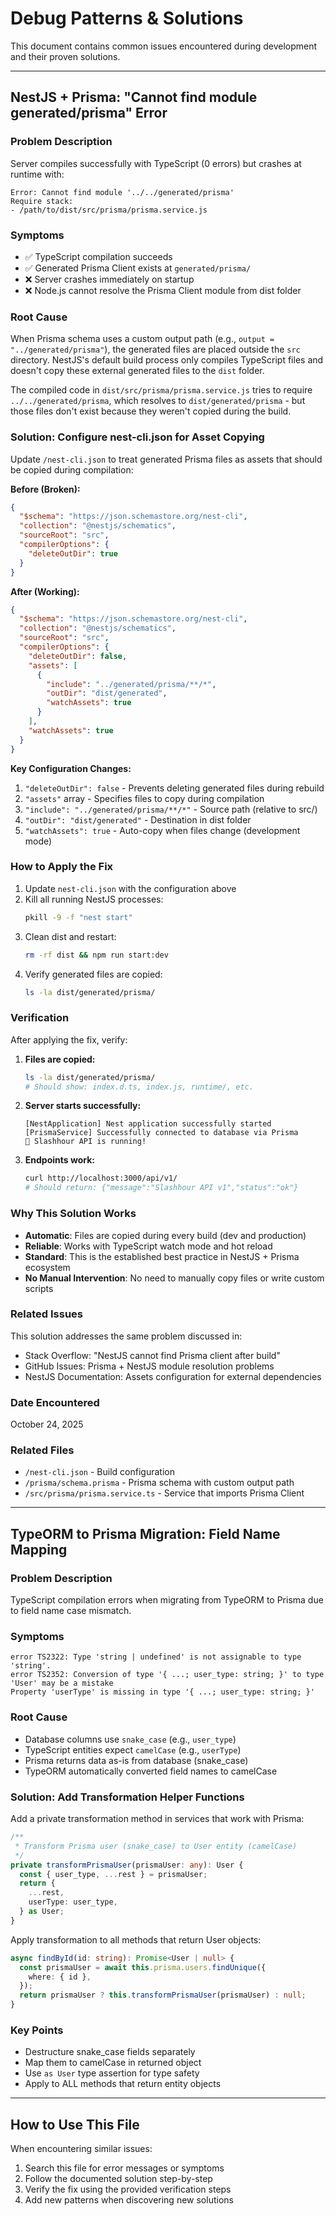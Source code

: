 # Debug Patterns & Solutions

This document contains common issues encountered during development and their proven solutions.

---

## NestJS + Prisma: "Cannot find module generated/prisma" Error

### Problem Description
Server compiles successfully with TypeScript (0 errors) but crashes at runtime with:
```
Error: Cannot find module '../../generated/prisma'
Require stack:
- /path/to/dist/src/prisma/prisma.service.js
```

### Symptoms
- ✅ TypeScript compilation succeeds
- ✅ Generated Prisma Client exists at `generated/prisma/`
- ❌ Server crashes immediately on startup
- ❌ Node.js cannot resolve the Prisma Client module from dist folder

### Root Cause
When Prisma schema uses a custom output path (e.g., `output = "../generated/prisma"`), the generated files are placed outside the `src` directory. NestJS's default build process only compiles TypeScript files and doesn't copy these external generated files to the `dist` folder.

The compiled code in `dist/src/prisma/prisma.service.js` tries to require `../../generated/prisma`, which resolves to `dist/generated/prisma` - but those files don't exist because they weren't copied during the build.

### Solution: Configure nest-cli.json for Asset Copying

Update `/nest-cli.json` to treat generated Prisma files as assets that should be copied during compilation:

**Before (Broken):**
```json
{
  "$schema": "https://json.schemastore.org/nest-cli",
  "collection": "@nestjs/schematics",
  "sourceRoot": "src",
  "compilerOptions": {
    "deleteOutDir": true
  }
}
```

**After (Working):**
```json
{
  "$schema": "https://json.schemastore.org/nest-cli",
  "collection": "@nestjs/schematics",
  "sourceRoot": "src",
  "compilerOptions": {
    "deleteOutDir": false,
    "assets": [
      {
        "include": "../generated/prisma/**/*",
        "outDir": "dist/generated",
        "watchAssets": true
      }
    ],
    "watchAssets": true
  }
}
```

**Key Configuration Changes:**
1. `"deleteOutDir": false` - Prevents deleting generated files during rebuild
2. `"assets"` array - Specifies files to copy during compilation
3. `"include": "../generated/prisma/**/*"` - Source path (relative to src/)
4. `"outDir": "dist/generated"` - Destination in dist folder
5. `"watchAssets": true` - Auto-copy when files change (development mode)

### How to Apply the Fix

1. Update `nest-cli.json` with the configuration above
2. Kill all running NestJS processes:
   ```bash
   pkill -9 -f "nest start"
   ```
3. Clean dist and restart:
   ```bash
   rm -rf dist && npm run start:dev
   ```
4. Verify generated files are copied:
   ```bash
   ls -la dist/generated/prisma/
   ```

### Verification

After applying the fix, verify:

1. **Files are copied:**
   ```bash
   ls -la dist/generated/prisma/
   # Should show: index.d.ts, index.js, runtime/, etc.
   ```

2. **Server starts successfully:**
   ```
   [NestApplication] Nest application successfully started
   [PrismaService] Successfully connected to database via Prisma
   🚀 Slashhour API is running!
   ```

3. **Endpoints work:**
   ```bash
   curl http://localhost:3000/api/v1/
   # Should return: {"message":"Slashhour API v1","status":"ok"}
   ```

### Why This Solution Works

- **Automatic**: Files are copied during every build (dev and production)
- **Reliable**: Works with TypeScript watch mode and hot reload
- **Standard**: This is the established best practice in NestJS + Prisma ecosystem
- **No Manual Intervention**: No need to manually copy files or write custom scripts

### Related Issues

This solution addresses the same problem discussed in:
- Stack Overflow: "NestJS cannot find Prisma client after build"
- GitHub Issues: Prisma + NestJS module resolution problems
- NestJS Documentation: Assets configuration for external dependencies

### Date Encountered
October 24, 2025

### Related Files
- `/nest-cli.json` - Build configuration
- `/prisma/schema.prisma` - Prisma schema with custom output path
- `/src/prisma/prisma.service.ts` - Service that imports Prisma Client

---

## TypeORM to Prisma Migration: Field Name Mapping

### Problem Description
TypeScript compilation errors when migrating from TypeORM to Prisma due to field name case mismatch.

### Symptoms
```
error TS2322: Type 'string | undefined' is not assignable to type 'string'.
error TS2352: Conversion of type '{ ...; user_type: string; }' to type 'User' may be a mistake
Property 'userType' is missing in type '{ ...; user_type: string; }'
```

### Root Cause
- Database columns use `snake_case` (e.g., `user_type`)
- TypeScript entities expect `camelCase` (e.g., `userType`)
- Prisma returns data as-is from database (snake_case)
- TypeORM automatically converted field names to camelCase

### Solution: Add Transformation Helper Functions

Add a private transformation method in services that work with Prisma:

```typescript
/**
 * Transform Prisma user (snake_case) to User entity (camelCase)
 */
private transformPrismaUser(prismaUser: any): User {
  const { user_type, ...rest } = prismaUser;
  return {
    ...rest,
    userType: user_type,
  } as User;
}
```

Apply transformation to all methods that return User objects:

```typescript
async findById(id: string): Promise<User | null> {
  const prismaUser = await this.prisma.users.findUnique({
    where: { id },
  });
  return prismaUser ? this.transformPrismaUser(prismaUser) : null;
}
```

### Key Points
- Destructure snake_case fields separately
- Map them to camelCase in returned object
- Use `as User` type assertion for type safety
- Apply to ALL methods that return entity objects

---

## How to Use This File

When encountering similar issues:

1. Search this file for error messages or symptoms
2. Follow the documented solution step-by-step
3. Verify the fix using the provided verification steps
4. Add new patterns when discovering new solutions
